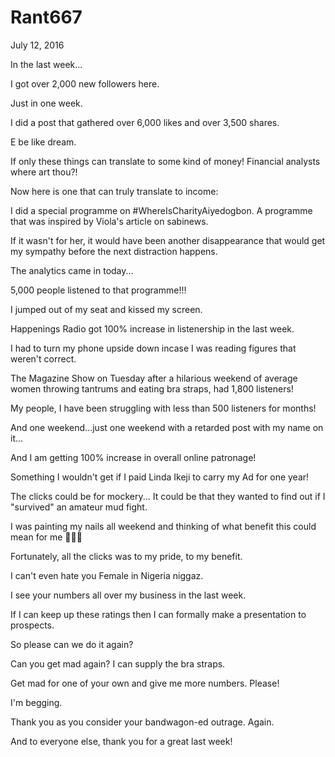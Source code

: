 # Rant667

July 12, 2016

In the last week...

I got over 2,000 new followers here. 

Just in one week.

I did a post that gathered over 6,000 likes and over 3,500 shares.

E be like dream. 

If only these things can translate to some kind of money! Financial analysts where art thou?!

Now here is one that can truly translate to income:

I did a special programme on #WhereIsCharityAiyedogbon. A programme that was inspired by Viola's article on sabinews. 

If it wasn't for her, it would have been another disappearance that would get my sympathy before the next distraction happens. 

The analytics came in today...

5,000 people listened to that programme!!!

I jumped out of my seat and kissed my screen.

Happenings Radio got 100% increase in listenership in the last week. 

I had to turn my phone upside down incase I was reading figures that weren't correct. 

The Magazine Show on Tuesday after a hilarious weekend of average women throwing tantrums and eating bra straps, had 1,800 listeners!

My people, I have been struggling with less than 500 listeners for months! 

And one weekend...just one weekend with a retarded post with my name on it...

And I am getting 100% increase in overall online patronage! 

Something I wouldn't get if I paid Linda Ikeji to carry my Ad for one year!

The clicks could be for mockery... It could be that they wanted to find out if I "survived" an amateur mud fight. 

I was painting my nails all weekend and thinking of what benefit this could mean for me 💅💅💅

Fortunately, all the clicks was to my pride, to my benefit. 

I can't even hate you Female in Nigeria niggaz.

I see your numbers all over my business in the last week. 

If I can keep up these ratings then I can formally make a presentation to prospects. 

So please can we do it again?

Can you get mad again? I can supply the bra straps.

Get mad for one of your own and give me more numbers. Please!

I'm begging.

Thank you as you consider your bandwagon-ed outrage. Again.

And to everyone else, thank you for a great last week!